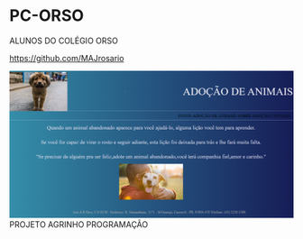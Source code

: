 # PC-ORSO
ALUNOS DO COLÉGIO ORSO

https://github.com/MAJrosario

![imagem](https://github.com/cidaci2000/PROJETO---POLIANA/blob/main/pagina.png )
PROJETO AGRINHO PROGRAMAÇÃO
